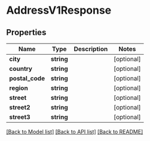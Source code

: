 # AddressV1Response

## Properties
Name | Type | Description | Notes
------------ | ------------- | ------------- | -------------
**city** | **string** |  | [optional] 
**country** | **string** |  | [optional] 
**postal_code** | **string** |  | [optional] 
**region** | **string** |  | [optional] 
**street** | **string** |  | [optional] 
**street2** | **string** |  | [optional] 
**street3** | **string** |  | [optional] 

[[Back to Model list]](../../README.md#documentation-for-models) [[Back to API list]](../../README.md#documentation-for-api-endpoints) [[Back to README]](../../README.md)

